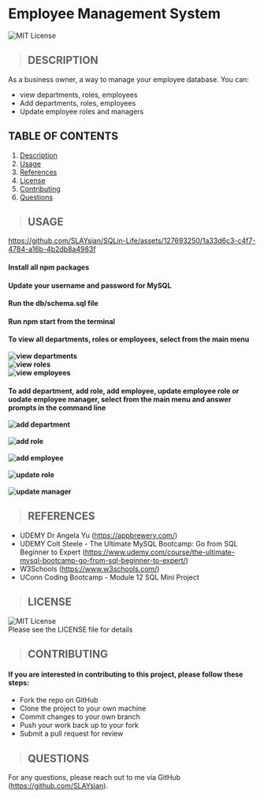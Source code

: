 # Employee Management System

  ![MIT License](https://img.shields.io/badge/License-MIT-yellow.svg)

> ## DESCRIPTION
  As a business owner, a way to manage your employee database. You can:
  - view departments, roles, employees
  - Add departments, roles, employees
  - Update employee roles and managers

## TABLE OF CONTENTS
  1. [Description](#description)
  2. [Usage](#usage)
  3. [References](#references)
  4. [License](#license)
  5. [Contributing](#contributing)
  6. [Questions](#questions)

> ## USAGE
https://github.com/SLAYsian/SQLin-Life/assets/127693250/1a33d6c3-c4f7-4784-a16b-4b2db8a4983f
#### Install all npm packages<br/>
#### Update your username and password for MySQL<br/>
#### Run the db/schema.sql file<br/>
#### Run npm start from the terminal<br/>
#### To view all departments, roles or employees, select from the main menu<br/><br/>![view departments](./images/view-depts.png)<br/>![view roles](./images/view-roles.png)<br/>![view employees](./images/view-employees.png)
#### To add department, add role, add employee, update employee role or uodate employee manager, select from the main menu and answer prompts in the command line<br/><br/>![add department](./images/add-dept.png)<br/><br/>![add role](./images/add-role.png)<br/><br/>![add employee](./images/add-employee.png)<br/><br/>![update role](./images/update-role.png)<br/><br/>![update manager](./images/update-manager.png)

> ## REFERENCES
- UDEMY Dr Angela Yu (https://appbrewery.com/)
- UDEMY Colt Steele - The Ultimate MySQL Bootcamp: Go from SQL Beginner to Expert (https://www.udemy.com/course/the-ultimate-mysql-bootcamp-go-from-sql-beginner-to-expert/)
- W3Schools (https://www.w3schools.com/)
- UConn Coding Bootcamp - Module 12 SQL Mini Project

> ## LICENSE
![MIT License](https://img.shields.io/badge/License-MIT-yellow.svg)<br/>
Please see the LICENSE file for details

> ## CONTRIBUTING
#### If you are interested in contributing to this project, please follow these steps:
- Fork the repo on GitHub
- Clone the project to your own machine
- Commit changes to your own branch
- Push your work back up to your fork
- Submit a pull request for review

> ## QUESTIONS
For any questions, please reach out to me via GitHub (https://github.com/SLAYsian).
